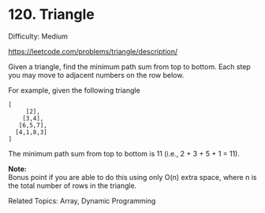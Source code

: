 # 120. Triangle

Difficulty: Medium

https://leetcode.com/problems/triangle/description/

Given a triangle, find the minimum path sum from top to bottom. Each step you may move to adjacent numbers on the row below.

For example, given the following triangle
```
[
     [2],
    [3,4],
   [6,5,7],
  [4,1,8,3]
]
```
The minimum path sum from top to bottom is 11 (i.e., 2 + 3 + 5 + 1 = 11).

**Note:**  
Bonus point if you are able to do this using only O(n) extra space, where n is the total number of rows in the triangle.

Related Topics: Array, Dynamic Programming
